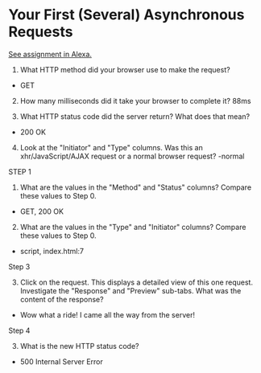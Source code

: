 # Your First (Several) Asynchronous Requests

[See assignment in Alexa.](https://alexa.bitmaker.co/cohorts/67/assignments/2055/latest)

1. What HTTP method did your browser use to make the request?
- GET

2. How many milliseconds did it take your browser to complete it?
88ms

3. What HTTP status code did the server return? What does that mean?
- 200 OK

4. Look at the "Initiator" and "Type" columns. Was this an xhr/JavaScript/AJAX request or a normal browser request?
-normal

STEP 1

1. What are the values in the "Method" and "Status" columns? Compare these values to Step 0.
- GET, 200 OK

2. What are the values in the "Type" and "Initiator" columns? Compare these values to Step 0.
- script, index.html:7

Step 3

3. Click on the request. This displays a detailed view of this one request. Investigate the "Response" and "Preview" sub-tabs. What was the content of the response?
- Wow what a ride! I came all the way from the server!

Step 4

3. What is the new HTTP status code?
- 500 Internal Server Error 
